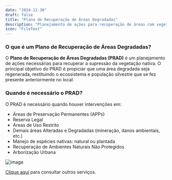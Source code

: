 ```yaml
---
date: "2024-12-30"
draft: false
title: "Plano de Recuperação de Áreas Degradadas"
description: "Planejamento de ações para recuperação de áreas com vegetação nativa suprimida"
icon: "FileText"
---
```


### O que é um Plano de Recuperação de Áreas Degradadas?

O **Plano de Recuperação de Áreas Degradadas (PRAD)** é um planejamento de ações necessárias para recuperar a supressão da vegetação nativa. O principal objetivo do PRAD é propiciar que uma área degradada seja regenerada, restituindo o ecossistema e população silvestre que se fez presente anteriormente no local.

### Quando é necessário o PRAD?

O PRAD é necessário quando houver intervenções em:

- Áreas de Preservação Permanentes (APPs)
- Reserva Legal
- Áreas de Uso Restrito
- Demais áreas Alteradas e Degradadas (mineração, danos ambientais, etc.)
- Manejo de espécies nativas: natural ou plantada
- Recuperação de Ambientes Naturais Não Protegidos
- Arborização Urbana

![image](/images/bannerimage.webp)

[Clique aqui](/servicos) para consultar outros serviços. 
